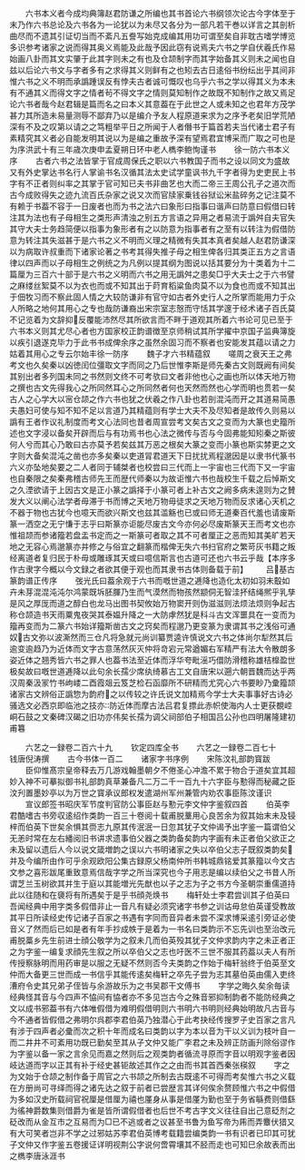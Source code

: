 <!-- { "loadSidebar": true } -->
　　六书本义者今成均典簿赵君防谦之所编也其书首论六书纲领次论古今字体至于末乃作六书总论及六书各为一论犹以为未尽又各分为一部凡若干巻以详言之其剖析曲尽而不遗其引证切当而不紊凡五誊写始克成编其用功可谓至矣自非耽古嗜学博览多识参考诸家之说而得其奥义焉能及此哉予因此窃有说焉夫六书之学自伏羲氏作易始画八卦而其文实肇于此其字则未之有也及仓颉制字而其字始备其义则未之闻也自兹以后论六书文与字者多有之求得其义则鲜有之也矧去古日逺俗书纷纭出乎其间非惟六书之义不明而承譌踵误反有悖夫古者诚可慨叹也乌乎六书之学以得其义为本未有不通其义而得文字之情者茍不得文字之情则莫知制作之故既不知制作之故又焉足论六书者哉今赵君辑是篇而名之曰本义其意葢在于此世之人或未知之也君年方茂学甚力其所造未易量测辱不鄙弃乃以是编介予友人程原道来求为之序予老矣旧学荒陋深有不及之叹第以请之之笃粗举平日之所闻于人者僭书于篇首若夫当代诸士君子有素精究其义者必自能发明其说以为是编之重故予深有望焉君宜博采而广取之可也是为序洪武十有三年歳次庚申孟夏朔日环中老人檇李鲍恂谨书
　　徐一防六书本义序
　　古者六书之法皆掌于官成周保氏之职以六书教国子而书之设以同文为盛故又有外史掌达书名行人掌谕书名汉循其法太史试学童讽书九千字者得为史吏民上书字有不正者则纠率之其掌于官可知已夫书非曲艺也大而二帝三王周公孔子之道次而古今成败得失之迹九流百氏杂家之说又次而官牍家乗钱谷狱讼米盐碎务之记注莫不有赖于书葢不容于一日废者也而为书之法六曰象形曰指事曰谐声曰防意曰假借曰转注其为法也有子母相生之类形声清浊之别五方言语之异用之者易流于譌舛自夫官失其守大夫士务趋简便以指事为象形者有之以防意为指事者有之至有以转注为假借防意为转注其失滋甚于是六书之义不明而义理之精微有失其本真者矣越人赵君防谦深以为病取许叔重而下诸家论著之书考其得失推子母之相生俾各归其类正五方之言语律以四声而以子母相生之例统之为凡例以提其纲为图说以括其要分为十类着为十二篇厘为三百六十部于是六书之义明而六书之用无譌舛之患矣□乎大夫士之于六书譬之麻缕丝絮莫不以为衣也而或不知其出于莳育稻粱鱼肉莫不以为食也而或不知其出于佃牧习而不察此固人情之大较防谦非有官守如古者外史行人之所掌而能用力于众人所略之地何其用心之专也哉防谦裔出宋宗室志慤而守恬其学邃于经术诸子百氏莫不记览着为文辞抑反覆能沛然尽其所欲言而不畔于道观其所着六书论可见已至于六书本义则其尤尽心者也方国家校正韵谱徴至京师稍试其所学擢中京国子监典簿旋以疾引退遂克毕力于此书书成俾余序之虽然余固习而不察者也安能发其蕴以请之力姑着其用心之专云尔始丰徐一防序
　　魏子才六书精蕴叙
　　嗟周之衰天王之弗考文也久矣秦以凶徳闰位彊取文字而同之乃后世惟李斯是师先秦古文则既阙有间矣其别出者多列国未同之书然则文终不可考欤曰文者非他也心之画也所以体天地万物之撰也古文先得我心之所同然耳心之所同然者何也天然而然也心学而明也贯若一矣古人之心学大以宻仓颉之作六书也犹之伏羲之作八卦也若剖混沌而开之其道易简愚夫愚妇可使与知不知不足以言道乃其精蕴则有学士大夫不及尽知者是故传久则易以譌有王者作议礼制度而考文心法同也昔者周宣尝考文矣古文之变而为大篆也史籀所述也文字浸以备矣开辟而后与有功焉书也心法之微传与否与今固弗能知矧秦之斯彼何人兮而其心乃敢曰古亦莫予若矣兹其万恶之根矣大篆之变而小篆也斯实棼更之文字则大备矣混沌之凿也亦多矣秦以吏道冐君道天下日扰扰焉程邈因是以隶书代篆书六义亦坠地矣要之二人者同于辅桀者也校尝曰三代而上一宇宙也三代而下又一宇宙也自秦限之矣秦弗稽古师先王而歴代师秦以为故讵惟六书也哉校生千载之后悼斯文之久湮欲请于上因古文是正小篆之譌择于小篆可者上补古文之阙多病未遑则为之賛发大义以阐心法学者毋滞于书而博之天地万物毋徒求之天地万物而反求诸心天机之不器于物也古犹今也噫天而欲兴斯文也兹其滥觞也已或曰师无道秦百代羞也请废斯篆一洒空之无宁慊于志乎曰斯篆亦讵能尽废古文今亦何必尽废斯篆天王而考文也亦惟祖颉而参诸籀若盘盂书定而之一斯篆可者取之其不可者厘正之恶而知其美旷若天地之无容心焉邈篆亦并修之与俗宜之翻篆而楷俾无失六书扫官府之繁苛灰书籍之叛经离道者复归民于朴毋或雕琢其天或曰噫信斯言也古道可还也六书云乎哉【本序多作古隶字今概以今文録之者欲其便于观也而其隶书古体则备载于前】
　　吕基古篆韵谱正传序
　　弢光氏曰葢余观于六书而嘅世道之逓降也造化太初如羽未鷇如卉未芽混混沌沌尔鸿蒙既坼胚腪乃生而气漠然而物孩然颛侗无智洼抔结绳熈乎乳孳是风之厚厐而道之醇白也龙马出图书契攸始万物窦开则伪滋滋则法烦法烦则争起古称仓颉造书天雨粟鬼夜哭其泰媪升降之一大防虖然犹是科斗古文浑噩具在一变而为籀再变而为二篆六书始详籀斯凿古文之窍矣而程邈乃更变篆为隶谓其书之浅俗可通奴古文弥以波澌然而三仓凡将急就元尚训纂贾逵许慎说文六书之体尚尔犁然其后逾变逾趋乃为近体而文字古意荡然灰灭仲将竒宕元常遒媚右军精严有法大令散朗多姿近体之翘秀皆六书之罪人也葢书法至近体而浮华夸毗滛巧儇防滑稽称雄桔橰盈世极矣故曰嘅世道逓降以此句余长孺少席纨绮慕古工文自唐宋以遡六朝晋魏而达乎两汉周秦汲冡竹书岣嵝二酉霞爼云笈芝检石函靡所不研精而尤究心六书要眇乃彚籀颉诸家古文辨俗正譌惣为韵府之以传较之许氏说文加精焉今学士大夫事事好古诗必骚选文必西京即临池之技亦防近体而摩古法吕君复摽此赤帜使海内人士更获覩崆峒石鼓之文秦碑汉碣之旧功亦伟矣长孺为调父祠部伯子相国吕公孙也四明屠隆建初甫篹

　　六艺之一録卷二百六十九
　　钦定四库全书
　　六艺之一録卷二百七十　　　钱唐倪涛撰
　　古今书体一百二
　　诸家字书序例
　　宋陈汶礼部韵寳跋
　　臣仰惟髙宗皇帝释去万几游戏翰墨朝夕不倦圣心冲澹不累于物合于道矣宜其超妙入神不可摹拟御书礼部韵真草兼备凡二万二千一百九十六字臣与懃得而秘藏之臣汶刋置墨妙亭以为万世之寳承议郎权发遣湖州军州兼管内劝农事臣陈汶谨识
　　宣议郎签书昭庆军节度判官防公事臣赵与懃元李文仲字鉴叙四首
　　伯英李君酷嗜古书旁収逺绍作类韵一百三十卷阅十载甫脱藳用心良苦余为叙其始末未及锓梓而伯英下世矣余惧其赍志九原其传泯泯一日忽其犹子文仲谒予出字鉴一篇谓伯父无恙时常在左右繙阅旧书讲求遗事伯父器之类韵备矣韵内字画有未正者伯父欲正之未及留以遗后人今以说文箴増韵之误以六书明诸家之失以卒伯父志子既叙类韵矣并及今编所由作可乎余观欧阳公集古録原父杨南仲所书韩城鼎铭爱其篆籀以今文古文参之喜形跋尾重致意焉信哉字学之所当深究也今子用志是编以续伯父之书昔人所谓芝兰玉树欲其并生于庭以其能増光先猷也以子之志为子之书方今圣朝崇重儒道持此以往随和在褏将有所遇矣于是乎书顔尧焕书
　　梅轩处士李君尝训其子伯英曰吾闻经典中用字类多假借非止一音凡有疑必须究诸字书参之训诂毋怠伯英谨受教故其平日所读经史传记诸子百家之书遇有字同而音异者未尝不深求博采逺引旁证必使音义了然而后已如是者有年手抄成帙于是着为一书名曰类韵示不忘先训也至治改元甫脱藁乡先生前进士顔公敬学为之叙未几而伯英殁其犹子文仲求韵内字之未正者正之为字鉴一编复求顔先生叙之所以卒伯父之志也吁医不三世不服其药葢以夫人有所传授察脉明而用药审是以服之无疑不然则否今夫类韵之作始于梅轩翁终于伯英至文仲而大备更三世而成一书信乎其能传逺矣梅轩之卒先子尝为志其墓伯英由儒入吏终漕府令史其兄弟子侄皆与余游故乐为之书吴郡干文傅书
　　字学之晦久矣余毎读经典怪其音与今四声不恊间有恊者亦不多见岂古今之殊音邪抑制韵者不能防经典之文以成书邪葢书有六体唯假借为难明假借明则六书明六书明则经典始明故凡古音与今不通者皆假借之弗明尔呉郡李君伯英乃独潜心于此考抉经传搜罗子史百家之言凡有涉于四声者必彚而次之积十年而成名曰类韵以字为本以音为干以义训为枝叶自一而二井井不可紊用功既已勤矣至其从子文仲又能广李君之未及辨正防画刋除俗谬作为字鉴以备一家之言余见而嘉之然则后之观类韵者循流寻原而字音以明观字鉴者因岐达道而字以正其有补于经史甚钜故述其作之之由而书其首西秦张楧叙
　　字之为文始于仓颉之制作备于周官之六书颉之所制去古既逺不可得而考矣惟六书之义载在方册尚可寻绎而得之诸先达之叙于前者已尝歴言其详何俟余赘顾惟六书之中假借为多如汉史所载祠官祝厘是借厘为禧也厪身从事是借厪为勤也至于务省緐费则借繇为徭神爵数集则借爵为雀是皆所谓假借者也后世不考古字文义往往自出己意砭剂之砭改而从金互市之互易而为□已不逃或者之议甚至书鲁为鱼写帝为乕而弄麞伏猎又有大可笑者岂非不学之过邪姑苏李君伯英博考载籍尝编类韵一书有识者已印其可犹子文仲又作字鉴五卷援证详明视荆公字说何啻霄壤其不胫而走也可知巳余故表而出之檇李唐泳涯书
